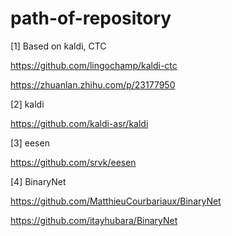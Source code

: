 # path-of-repository
[1] Based on kaldi, CTC

https://github.com/lingochamp/kaldi-ctc

https://zhuanlan.zhihu.com/p/23177950

[2] kaldi

https://github.com/kaldi-asr/kaldi

[3] eesen

https://github.com/srvk/eesen

[4] BinaryNet

https://github.com/MatthieuCourbariaux/BinaryNet

https://github.com/itayhubara/BinaryNet

